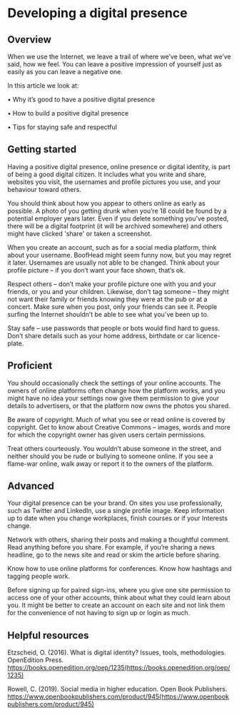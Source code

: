 # Developing a digital presence

## Overview

When we use the Internet, we leave a trail of where we’ve been, what we’ve said, how we feel. You can leave a positive impression of yourself just as easily as you can leave a negative one.

In this article we look at:

•	Why it’s good to have a positive digital presence

•	How to build a positive digital presence

•	Tips for staying safe and respectful

## Getting started

Having a positive digital presence, online presence or digital identity, is part of being a good digital citizen. It includes what you write and share, websites you visit, the usernames and profile pictures you use, and your behaviour toward others.

You should think about how you appear to others online as early as possible. A photo of you getting drunk when you’re 18 could be found by a potential employer years later. Even if you delete something you’ve posted, there will be a digital footprint (it will be archived somewhere) and others might have clicked 'share' or taken a screenshot.

When you create an account, such as for a social media platform, think about your username. BoofHead might seem funny now, but you may regret it later. Usernames are usually not able to be changed. Think about your profile picture – if you don’t want your face shown, that’s ok.

Respect others – don’t make your profile picture one with you and your friends, or you and your children. Likewise, don’t tag someone – they might not want their family or friends knowing they were at the pub or at a concert. Make sure when you post, only your friends can see it. People surfing the Internet shouldn’t be able to see what you’ve been up to.

Stay safe – use passwords that people or bots would find hard to guess. Don’t share details such as your home address, birthdate or car licence-plate.

## Proficient

You should occasionally check the settings of your online accounts. The owners of online platforms often change how the platform works, and you might have no idea your settings now give them permission to give your details to advertisers, or that the platform now owns the photos you shared.

Be aware of copyright. Much of what you see or read online is covered by copyright. Get to know about Creative Commons – images, words and more for which the copyright owner has given users certain permissions.

Treat others courteously. You wouldn’t abuse someone in the street, and neither should you be rude or bullying to someone online. If you see a flame-war online, walk away or report it to the owners of the platform.

## Advanced

Your digital presence can be your brand. On sites you use professionally, such as Twitter and LinkedIn, use a single profile image. Keep information up to date when you change workplaces, finish courses or if your Interests change.

Network with others, sharing their posts and making a thoughtful comment. Read anything before you share. For example, if you’re sharing a news headline, go to the news site and read or skim the article before sharing.

Know how to use online platforms for conferences. Know how hashtags and tagging people work.

Before signing up for paired sign-ins, where you give one site permission to access one of your other accounts, think about what they could learn about you. It might be better to create an account on each site and not link them for the convenience of not having to sign up or login as much.

## Helpful resources

Etzscheid, O. (2016). What is digital identity? Issues, tools, methodologies. OpenEdition Press. https://books.openedition.org/oep/1235(https://books.openedition.org/oep/1235) 

Rowell, C. (2019). Social media in higher education. Open Book Publishers. https://www.openbookpublishers.com/product/945(https://www.openbookpublishers.com/product/945) 


